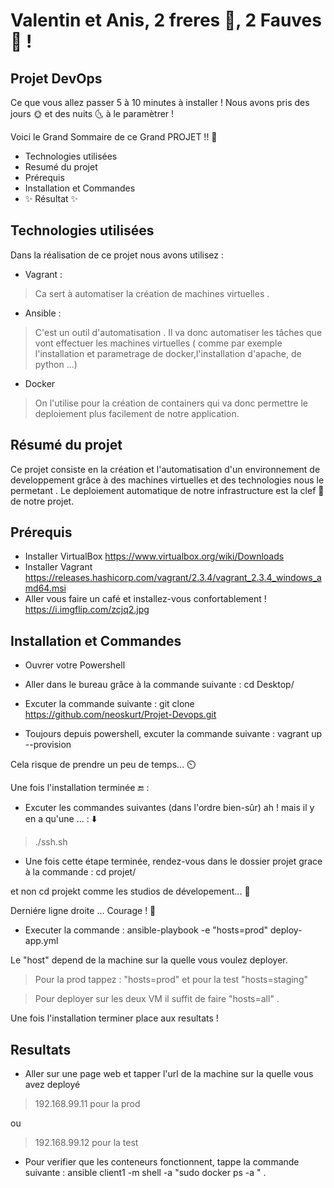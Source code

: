 # Valentin et Anis, 2 freres 👬, 2 Fauves 🦁 !
## Projet DevOps

Ce que vous allez passer 5 à 10 minutes à installer !
Nous avons pris des jours 🌞 et des nuits 🌜 à le paramètrer !

Voici le Grand Sommaire de ce Grand PROJET !! 👊

- Technologies utilisées
- Resumé du projet
- Prérequis 
- Installation et Commandes 
- ✨ Résultat  ✨


## Technologies utilisées

Dans la réalisation de ce projet nous avons utilisez :
- Vagrant :
> Ca sert à automatiser la création de machines virtuelles .
- Ansible :
> C'est un outil d'automatisation . Il va donc automatiser les tâches que vont effectuer les machines virtuelles ( comme par exemple l'installation et parametrage de docker,l'installation d'apache, de python ...)
- Docker
> On l'utilise pour la création de containers qui va donc permettre le deploiement plus facilement de notre application.

## Résumé du projet 

Ce projet consiste en la création et l'automatisation d'un environnement de developpement grâce à des machines virtuelles et des technologies nous le permetant . Le deploiement automatique de notre infrastructure est la clef 🔑 de notre projet.

## Prérequis

- Installer VirtualBox 
    https://www.virtualbox.org/wiki/Downloads
- Installer Vagrant 
    https://releases.hashicorp.com/vagrant/2.3.4/vagrant_2.3.4_windows_amd64.msi
- Aller vous faire un café et installez-vous confortablement !
    https://i.imgflip.com/zcjq2.jpg

## Installation et Commandes
- Ouvrer votre Powershell

- Aller dans le bureau grâce à la commande suivante : cd Desktop/

- Excuter la commande suivante : git clone https://github.com/neoskurt/Projet-Devops.git

- Toujours depuis powershell, excuter la commande suivante : vagrant up --provision

Cela risque de prendre un peu de temps... ⏲️

Une fois l'installation terminée 🔚 :

- Excuter les commandes suivantes (dans l'ordre bien-sûr) ah ! mais il y en a qu'une ... : ⬇️

> ./ssh.sh

- Une fois cette étape terminée, rendez-vous dans le dossier projet grace à la commande : cd projet/

et non cd projekt comme les studios de dévelopement... 🤡

Derniére ligne droite ... Courage ! 💪

- Executer la commande : ansible-playbook -e "hosts=prod" deploy-app.yml


Le "host" depend de la machine sur la quelle vous voulez deployer.

> Pour la prod tappez : "hosts=prod" et pour la test "hosts=staging"

> Pour deployer sur les deux VM il suffit de faire "hosts=all" .

Une fois l'installation terminer place aux resultats !

## Resultats

- Aller sur une page web et tapper l'url de la machine sur la quelle vous avez deployé

> 192.168.99.11 pour la prod

ou

> 192.168.99.12 pour la test

- Pour verifier que les conteneurs fonctionnent, tappe la commande suivante : ansible client1 -m shell -a "sudo docker ps -a " .
